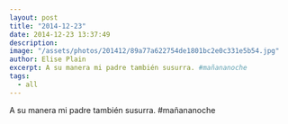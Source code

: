 ```yaml
---
layout: post
title: "2014-12-23"
date: 2014-12-23 13:37:49
description: 
image: "/assets/photos/201412/89a77a622754de1801bc2e0c331e5b54.jpg"
author: Elise Plain
excerpt: A su manera mi padre también susurra. #mañananoche
tags: 
  - all
---
```


A su manera mi padre también susurra. #mañananoche
<p></p>

